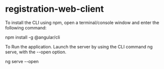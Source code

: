 # registration-web-client

To install the CLI using npm, open a terminal/console window and enter the following command:

npm install -g @angular/cli

To Run the application. Launch the server by using the CLI command ng serve, with the --open option.

ng serve --open
